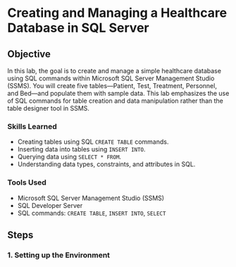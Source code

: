 # Creating and Managing a Healthcare Database in SQL Server

## Objective

In this lab, the goal is to create and manage a simple healthcare database using SQL commands within Microsoft SQL Server Management Studio (SSMS). You will create five tables—Patient, Test, Treatment, Personnel, and Bed—and populate them with sample data. This lab emphasizes the use of SQL commands for table creation and data manipulation rather than the table designer tool in SSMS.

### Skills Learned
- Creating tables using SQL `CREATE TABLE` commands.
- Inserting data into tables using `INSERT INTO`.
- Querying data using `SELECT * FROM`.
- Understanding data types, constraints, and attributes in SQL.

### Tools Used
- Microsoft SQL Server Management Studio (SSMS)
- SQL Developer Server
- SQL commands: `CREATE TABLE`, `INSERT INTO`, `SELECT`

## Steps

### 1. Setting up the Environment

